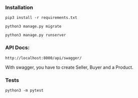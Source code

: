 ### Installation
```
pip3 install -r requirements.txt
```
```
python3 manage.py migrate
```
```
python3 manage.py runserver
```

### API Docs:
```
http://localhost:8000/api/swagger/
```
With swagger, you have to create Seller, Buyer and a Product.

### Tests
```
python3 -m pytest
```